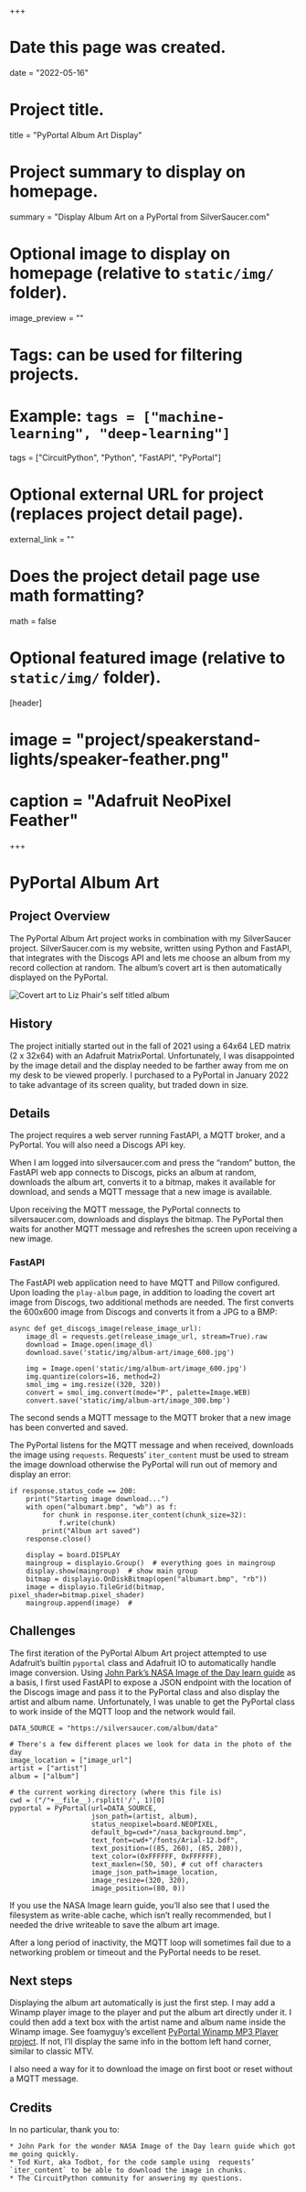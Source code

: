 +++
# Date this page was created.
date = "2022-05-16"

# Project title.
title = "PyPortal Album Art Display"

# Project summary to display on homepage.
summary = "Display Album Art on a PyPortal from SilverSaucer.com"

# Optional image to display on homepage (relative to `static/img/` folder).
image_preview = ""

# Tags: can be used for filtering projects.
# Example: `tags = ["machine-learning", "deep-learning"]`
tags = ["CircuitPython", "Python", "FastAPI", "PyPortal"]

# Optional external URL for project (replaces project detail page).
external_link = ""

# Does the project detail page use math formatting?
math = false

# Optional featured image (relative to `static/img/` folder).
[header]
# image = "project/speakerstand-lights/speaker-feather.png"
# caption = "Adafruit NeoPixel Feather"

+++

# PyPortal Album Art

## Project Overview
The PyPortal Album Art project works in combination with my SilverSaucer project.  SilverSaucer.com is my website, written using Python and FastAPI, that integrates with the Discogs API and lets me choose an album from my record collection at random.  The album’s covert art is then automatically displayed on the PyPortal. 

![Covert art to Liz Phair's self titled album](liz-phair.webp)



## History
The project initially started out in the fall of 2021 using a 64x64 LED matrix (2 x 32x64) with an Adafruit MatrixPortal.  Unfortunately, I was disappointed by the image detail and the display needed to be farther away from me on my desk to be viewed properly.  I purchased to a PyPortal in January 2022 to take advantage of its screen quality, but traded down in size.

## Details
The project requires a web server running FastAPI, a MQTT broker, and a PyPortal.  You will also need a Discogs API key.

When I am logged into silversaucer.com and press the “random” button, the FastAPI web app connects to Discogs, picks an album at random, downloads the album art, converts it to a bitmap, makes it available for download, and sends a MQTT message that a new image is available.

Upon receiving the MQTT message, the PyPortal connects to silversaucer.com, downloads and displays the bitmap.  The PyPortal then waits for another MQTT message and refreshes the screen upon receiving a new image.



### FastAPI
The FastAPI web application need to have MQTT and Pillow configured.  Upon loading the `play-album` page, in addition to loading the covert art image from Discogs, two additional methods are needed.  The first converts the 600x600 image from Discogs and converts it from a JPG to a BMP: 

```
async def get_discogs_image(release_image_url):
    image_dl = requests.get(release_image_url, stream=True).raw
    download = Image.open(image_dl)
    download.save('static/img/album-art/image_600.jpg')

    img = Image.open('static/img/album-art/image_600.jpg')
    img.quantize(colors=16, method=2)
    smol_img = img.resize((320, 320))
    convert = smol_img.convert(mode="P", palette=Image.WEB)
    convert.save('static/img/album-art/image_300.bmp')
```

The second sends a MQTT message to the MQTT broker that a new image has been converted and saved.

The PyPortal listens for the MQTT message and when received, downloads the image using `requests`.   Requests’ `iter_content` must be used to stream the image download otherwise the PyPortal will run out of memory and display an error:

```
if response.status_code == 200:
    print("Starting image download...")
    with open("albumart.bmp", "wb") as f:
        for chunk in response.iter_content(chunk_size=32):
            f.write(chunk)
        print("Album art saved")
    response.close()

    display = board.DISPLAY
    maingroup = displayio.Group()  # everything goes in maingroup
    display.show(maingroup)  # show main group
    bitmap = displayio.OnDiskBitmap(open("albumart.bmp", "rb"))
    image = displayio.TileGrid(bitmap, pixel_shader=bitmap.pixel_shader)
    maingroup.append(image)  #

```

## Challenges
The first iteration of the PyPortal Album Art project attempted to use Adafruit’s builtin `pyportal` class and Adafruit IO to automatically handle image conversion.  Using [John Park’s NASA Image of the Day learn guide](https://learn.adafruit.com/pyportal-nasa-image-of-the-day-viewer/code-pyportal-nasa-image-viewer#project-code-5-13) as a basis, I first used FastAPI to expose a JSON endpoint with the location of the Discogs image and pass it to the PyPortal class and also display the artist and album name.  Unfortunately, I was unable to get the PyPortal class to work inside of the MQTT loop and the network would fail.  

```
DATA_SOURCE = "https://silversaucer.com/album/data"

# There's a few different places we look for data in the photo of the day
image_location = ["image_url"]
artist = ["artist"]
album = ["album"]

# the current working directory (where this file is)
cwd = ("/"+__file__).rsplit('/', 1)[0]
pyportal = PyPortal(url=DATA_SOURCE,
                    json_path=(artist, album),
                    status_neopixel=board.NEOPIXEL,
                    default_bg=cwd+"/nasa_background.bmp",
                    text_font=cwd+"/fonts/Arial-12.bdf",
                    text_position=((85, 260), (85, 280)),
                    text_color=(0xFFFFFF, 0xFFFFFF),
                    text_maxlen=(50, 50), # cut off characters
                    image_json_path=image_location,
                    image_resize=(320, 320),
                    image_position=(80, 0))
```

If you use the NASA Image learn guide, you’ll also see that I used the filesystem as write-able cache, which isn’t really recommended, but I needed the drive writeable to save the album art image.

After a long period of inactivity, the MQTT loop will sometimes fail due to a networking problem or timeout and the PyPortal needs to be reset.


## Next steps
Displaying the album art automatically is just the first step.  I may add a Winamp player image to the player and put the album art directly under it.  I could then add a text box with the artist name and album name inside the Winamp image.  See foamyguy’s excellent [PyPortal Winamp MP3 Player project](https://learn.adafruit.com/pyportal-winamp-mp3-player).  If not, I’ll display the same info in the bottom left hand corner, similar to classic MTV.

I also need a way for it to download the image on first boot or reset without a MQTT message.

## Credits
In no particular, thank you to:

	* John Park for the wonder NASA Image of the Day learn guide which got me going quickly.
	* Tod Kurt, aka Todbot, for the code sample using  requests’ `iter_content` to be able to download the image in chunks.
	* The CircuitPython community for answering my questions.